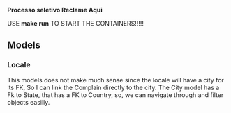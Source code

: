**Processo seletivo Reclame Aqui**

USE  **make run** TO START THE CONTAINERS!!!!!

## Models

### Locale
This models does not make much sense since the locale will have a city for its FK, So I can link the Complain directly to the city.
The City model has a Fk to State, that has a FK to Country, so, we can navigate through and filter objects easilly.
